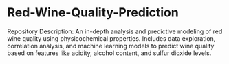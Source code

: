 # Red-Wine-Quality-Prediction
Repository Description: An in-depth analysis and predictive modeling of red wine quality using physicochemical properties. Includes data exploration, correlation analysis, and machine learning models to predict wine quality based on features like acidity, alcohol content, and sulfur dioxide levels.
